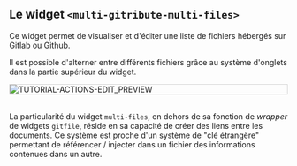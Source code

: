 ## Le widget `<multi-gitribute-multi-files>`

Ce widget permet de visualiser et d'éditer une liste de fichiers hébergés sur Gitlab ou Github.

Il est possible d'alterner entre différents fichiers grâce au système d'onglets dans la partie supérieur du widget.

<div style="border: thin solid lightgrey;">
  <img 
    alt="TUTORIAL-ACTIONS-EDIT_PREVIEW"
    src="https://raw.githubusercontent.com/multi-coop/vizboard-website-content/main/images/screenshots/multifiles-preview-01.png"
    />
</div>

<br>

La particularité du widget `multi-files`, en dehors de sa fonction de _wrapper_ de widgets `gitfile`, réside en sa capacité de créer des liens entre les documents. Ce système est proche d'un système de "clé étrangère" permettant de référencer / injecter dans un fichier des informations contenues dans un autre.

